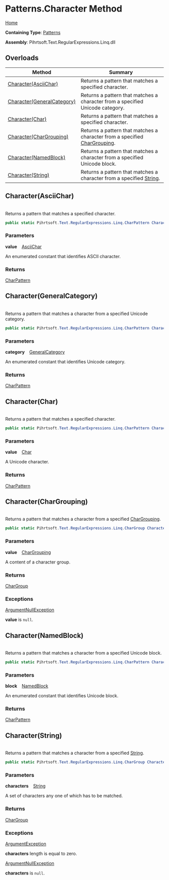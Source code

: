 # Patterns\.Character Method

[Home](../../../../../../README.md)

**Containing Type**: [Patterns](../README.md)

**Assembly**: Pihrtsoft\.Text\.RegularExpressions\.Linq\.dll

## Overloads

| Method | Summary |
| ------ | ------- |
| [Character(AsciiChar)](#Pihrtsoft_Text_RegularExpressions_Linq_Patterns_Character_Pihrtsoft_Text_RegularExpressions_Linq_AsciiChar_) | Returns a pattern that matches a specified character\. |
| [Character(GeneralCategory)](#Pihrtsoft_Text_RegularExpressions_Linq_Patterns_Character_Pihrtsoft_Text_RegularExpressions_Linq_GeneralCategory_) | Returns a pattern that matches a character from a specified Unicode category\. |
| [Character(Char)](#Pihrtsoft_Text_RegularExpressions_Linq_Patterns_Character_System_Char_) | Returns a pattern that matches a specified character\. |
| [Character(CharGrouping)](#Pihrtsoft_Text_RegularExpressions_Linq_Patterns_Character_Pihrtsoft_Text_RegularExpressions_Linq_CharGrouping_) | Returns a pattern that matches a character from a specified [CharGrouping](../../CharGrouping/README.md)\. |
| [Character(NamedBlock)](#Pihrtsoft_Text_RegularExpressions_Linq_Patterns_Character_Pihrtsoft_Text_RegularExpressions_Linq_NamedBlock_) | Returns a pattern that matches a character from a specified Unicode block\. |
| [Character(String)](#Pihrtsoft_Text_RegularExpressions_Linq_Patterns_Character_System_String_) | Returns a pattern that matches a character from a specified [String](https://docs.microsoft.com/en-us/dotnet/api/system.string)\. |

## Character\(AsciiChar\) <a id="Pihrtsoft_Text_RegularExpressions_Linq_Patterns_Character_Pihrtsoft_Text_RegularExpressions_Linq_AsciiChar_"></a>

\
Returns a pattern that matches a specified character\.

```csharp
public static Pihrtsoft.Text.RegularExpressions.Linq.CharPattern Character(Pihrtsoft.Text.RegularExpressions.Linq.AsciiChar value)
```

### Parameters

**value** &ensp; [AsciiChar](../../AsciiChar/README.md)

An enumerated constant that identifies ASCII character\.

### Returns

[CharPattern](../../CharPattern/README.md)

## Character\(GeneralCategory\) <a id="Pihrtsoft_Text_RegularExpressions_Linq_Patterns_Character_Pihrtsoft_Text_RegularExpressions_Linq_GeneralCategory_"></a>

\
Returns a pattern that matches a character from a specified Unicode category\.

```csharp
public static Pihrtsoft.Text.RegularExpressions.Linq.CharPattern Character(Pihrtsoft.Text.RegularExpressions.Linq.GeneralCategory category)
```

### Parameters

**category** &ensp; [GeneralCategory](../../GeneralCategory/README.md)

An enumerated constant that identifies Unicode category\.

### Returns

[CharPattern](../../CharPattern/README.md)

## Character\(Char\) <a id="Pihrtsoft_Text_RegularExpressions_Linq_Patterns_Character_System_Char_"></a>

\
Returns a pattern that matches a specified character\.

```csharp
public static Pihrtsoft.Text.RegularExpressions.Linq.CharPattern Character(char value)
```

### Parameters

**value** &ensp; [Char](https://docs.microsoft.com/en-us/dotnet/api/system.char)

A Unicode character\.

### Returns

[CharPattern](../../CharPattern/README.md)

## Character\(CharGrouping\) <a id="Pihrtsoft_Text_RegularExpressions_Linq_Patterns_Character_Pihrtsoft_Text_RegularExpressions_Linq_CharGrouping_"></a>

\
Returns a pattern that matches a character from a specified [CharGrouping](../../CharGrouping/README.md)\.

```csharp
public static Pihrtsoft.Text.RegularExpressions.Linq.CharGroup Character(Pihrtsoft.Text.RegularExpressions.Linq.CharGrouping value)
```

### Parameters

**value** &ensp; [CharGrouping](../../CharGrouping/README.md)

A content of a character group\.

### Returns

[CharGroup](../../CharGroup/README.md)

### Exceptions

[ArgumentNullException](https://docs.microsoft.com/en-us/dotnet/api/system.argumentnullexception)

**value** is `null`\.

## Character\(NamedBlock\) <a id="Pihrtsoft_Text_RegularExpressions_Linq_Patterns_Character_Pihrtsoft_Text_RegularExpressions_Linq_NamedBlock_"></a>

\
Returns a pattern that matches a character from a specified Unicode block\.

```csharp
public static Pihrtsoft.Text.RegularExpressions.Linq.CharPattern Character(Pihrtsoft.Text.RegularExpressions.Linq.NamedBlock block)
```

### Parameters

**block** &ensp; [NamedBlock](../../NamedBlock/README.md)

An enumerated constant that identifies Unicode block\.

### Returns

[CharPattern](../../CharPattern/README.md)

## Character\(String\) <a id="Pihrtsoft_Text_RegularExpressions_Linq_Patterns_Character_System_String_"></a>

\
Returns a pattern that matches a character from a specified [String](https://docs.microsoft.com/en-us/dotnet/api/system.string)\.

```csharp
public static Pihrtsoft.Text.RegularExpressions.Linq.CharGroup Character(string characters)
```

### Parameters

**characters** &ensp; [String](https://docs.microsoft.com/en-us/dotnet/api/system.string)

A set of characters any one of which has to be matched\.

### Returns

[CharGroup](../../CharGroup/README.md)

### Exceptions

[ArgumentException](https://docs.microsoft.com/en-us/dotnet/api/system.argumentexception)

**characters** length is equal to zero\.

[ArgumentNullException](https://docs.microsoft.com/en-us/dotnet/api/system.argumentnullexception)

**characters** is `null`\.

